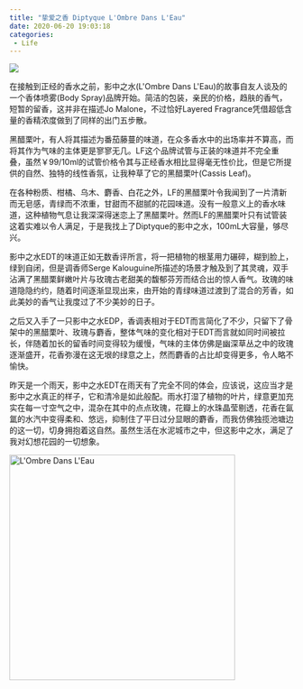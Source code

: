 ```yaml
---
title: "挚爱之香 Diptyque L'Ombre Dans L'Eau"
date: 2020-06-20 19:03:18
categories:
 - Life
---
```


<div class="banner-img">
    <img src="/images/2020/diptyque-lombre-de-leau-parfum.jpg">
</div>

在接触到正经的香水之前，影中之水(L'Ombre Dans L'Eau)的故事自友人谈及的一个香体喷雾(Body Spray)品牌开始。简洁的包装，亲民的价格，趋肤的香气，短暂的留香，这并非在描述Jo Malone，不过恰好Layered Fragrance凭借超低含量的香精浓度做到了同样的出门五步散。
<!--more-->

黑醋栗叶，有人将其描述为番茄藤蔓的味道，在众多香水中的出场率并不算高，而将其作为气味的主体更是寥寥无几。LF这个品牌试管与正装的味道并不完全重叠，虽然￥99/10ml的试管价格令其与正经香水相比显得毫无性价比，但是它所提供的自然、独特的线性香氛，让我种草了它的黑醋栗叶(Cassis Leaf)。

在各种粉质、柑橘、乌木、麝香、白花之外，LF的黑醋栗叶令我闻到了一片清新而无皂感，青绿而不浓重，甘甜而不甜腻的花园味道。没有一般意义上的香水味道，这种植物气息让我深深得迷恋上了黑醋栗叶。然而LF的黑醋栗叶只有试管装这着实难以令人满足，于是我找上了Diptyque的影中之水，100mL大容量，够尽兴。

影中之水EDT的味道正如无数香评所言，将一把植物的根茎用力碾碎，糊到脸上，绿到自闭，但是调香师Serge Kalouguine所描述的场景才触及到了其灵魂，双手沾满了黑醋栗鲜嫩叶片与玫瑰古老甜美的馥郁芬芳而结合出的惊人香气。玫瑰的味道隐隐约约，随着时间逐渐显现出来，由开始的青绿味道过渡到了混合的芳香，如此美妙的香气让我度过了不少美妙的日子。

之后又入手了一只影中之水EDP，香调表相对于EDT而言简化了不少，只留下了骨架中的黑醋栗叶、玫瑰与麝香，整体气味的变化相对于EDT而言就如同时间被拉长，伴随着加长的留香时间变得较为缓慢，气味的主体仿佛是幽深草丛之中的玫瑰逐渐盛开，花香弥漫在这无垠的绿意之上，然而麝香的占比却变得更多，令人略不愉快。

昨天是一个雨天，影中之水EDT在雨天有了完全不同的体会，应该说，这应当才是影中之水真正的样子，它和清冷是如此般配。雨水打湿了植物的叶片，绿意更加充实在每一寸空气之中，混杂在其中的点点玫瑰，花瓣上的水珠晶莹剔透，花香在氤氲的水汽中变得柔和、悠远，抑制住了平日过分显眼的麝香，而我仿佛独揽池塘边的这一切，切身拥抱着这自然。虽然生活在水泥城市之中，但这影中之水，满足了我对幻想花园的一切想象。

<img src="/images/2020/diptyque-lombre-dans-leau-30ml.jpg" alt="L'Ombre Dans L'Eau" style="width: 400px;">